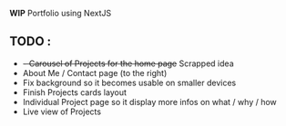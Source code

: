 **WIP** Portfolio using NextJS 


## TODO :

- <s>- Carousel of Projects for the home page</s> Scrapped idea
- About Me / Contact page (to the right)
- Fix background so it becomes usable on smaller devices
- Finish Projects cards layout 
- Individual Project page so it display more infos on what / why / how 
- Live view of Projects



